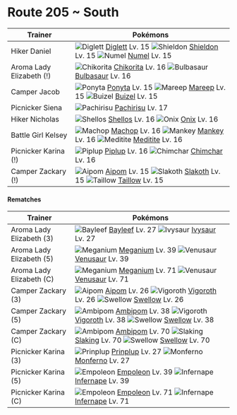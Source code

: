 # Route 205 ~ South

Trainer                    | Pokémons
---                        | ---
Hiker Daniel               | ![][050]  [Diglett] Lv. 15  ![][410]  [Shieldon] Lv. 15  ![][322]  [Numel] Lv. 15
Aroma Lady Elizabeth (!)   | ![][152]  [Chikorita] Lv. 16  ![][001]  [Bulbasaur] Lv. 16
Camper Jacob               | ![][077]  [Ponyta] Lv. 15  ![][179]  [Mareep] Lv. 15  ![][418]  [Buizel] Lv. 15
Picnicker Siena            | ![][417]  [Pachirisu] Lv. 17
Hiker Nicholas             | ![][422]  [Shellos] Lv. 16  ![][095]  [Onix] Lv. 16
Battle Girl Kelsey         | ![][066]  [Machop] Lv. 16  ![][056]  [Mankey] Lv. 16  ![][307]  [Meditite] Lv. 16
Picnicker Karina (!)       | ![][393]  [Piplup] Lv. 16  ![][390]  [Chimchar] Lv. 16
Camper Zackary (!)         | ![][190]  [Aipom] Lv. 15  ![][287]  [Slakoth] Lv. 15  ![][276]  [Taillow] Lv. 15

#### Rematches

Trainer                    | Pokémons
---                        | ---
Aroma Lady Elizabeth (3)   | ![][153]  [Bayleef] Lv. 27  ![][002]  [Ivysaur] Lv. 27
Aroma Lady Elizabeth (5)   | ![][154]  [Meganium] Lv. 39  ![][003]  [Venusaur] Lv. 39
Aroma Lady Elizabeth (C)   | ![][154]  [Meganium] Lv. 71  ![][003]  [Venusaur] Lv. 71
Camper Zackary (3)         | ![][190]  [Aipom] Lv. 26  ![][288]  [Vigoroth] Lv. 26  ![][277]  [Swellow] Lv. 26
Camper Zackary (5)         | ![][424]  [Ambipom] Lv. 38  ![][288]  [Vigoroth] Lv. 38  ![][277]  [Swellow] Lv. 38
Camper Zackary (C)         | ![][424]  [Ambipom] Lv. 70  ![][289]  [Slaking] Lv. 70  ![][277]  [Swellow] Lv. 70
Picnicker Karina (3)       | ![][394]  [Prinplup] Lv. 27  ![][391]  [Monferno] Lv. 27
Picnicker Karina (5)       | ![][395]  [Empoleon] Lv. 39  ![][392]  [Infernape] Lv. 39
Picnicker Karina (C)       | ![][395]  [Empoleon] Lv. 71  ![][392]  [Infernape] Lv. 71
[001]: https://raw.githubusercontent.com/PokeAPI/sprites/master/sprites/pokemon/1.png "Bulbasaur"
[002]: https://raw.githubusercontent.com/PokeAPI/sprites/master/sprites/pokemon/2.png "Ivysaur"
[003]: https://raw.githubusercontent.com/PokeAPI/sprites/master/sprites/pokemon/3.png "Venusaur"
[050]: https://raw.githubusercontent.com/PokeAPI/sprites/master/sprites/pokemon/50.png "Diglett"
[056]: https://raw.githubusercontent.com/PokeAPI/sprites/master/sprites/pokemon/56.png "Mankey"
[066]: https://raw.githubusercontent.com/PokeAPI/sprites/master/sprites/pokemon/66.png "Machop"
[077]: https://raw.githubusercontent.com/PokeAPI/sprites/master/sprites/pokemon/77.png "Ponyta"
[095]: https://raw.githubusercontent.com/PokeAPI/sprites/master/sprites/pokemon/95.png "Onix"
[152]: https://raw.githubusercontent.com/PokeAPI/sprites/master/sprites/pokemon/152.png "Chikorita"
[153]: https://raw.githubusercontent.com/PokeAPI/sprites/master/sprites/pokemon/153.png "Bayleef"
[154]: https://raw.githubusercontent.com/PokeAPI/sprites/master/sprites/pokemon/154.png "Meganium"
[179]: https://raw.githubusercontent.com/PokeAPI/sprites/master/sprites/pokemon/179.png "Mareep"
[190]: https://raw.githubusercontent.com/PokeAPI/sprites/master/sprites/pokemon/190.png "Aipom"
[276]: https://raw.githubusercontent.com/PokeAPI/sprites/master/sprites/pokemon/276.png "Taillow"
[277]: https://raw.githubusercontent.com/PokeAPI/sprites/master/sprites/pokemon/277.png "Swellow"
[287]: https://raw.githubusercontent.com/PokeAPI/sprites/master/sprites/pokemon/287.png "Slakoth"
[288]: https://raw.githubusercontent.com/PokeAPI/sprites/master/sprites/pokemon/288.png "Vigoroth"
[289]: https://raw.githubusercontent.com/PokeAPI/sprites/master/sprites/pokemon/289.png "Slaking"
[307]: https://raw.githubusercontent.com/PokeAPI/sprites/master/sprites/pokemon/307.png "Meditite"
[322]: https://raw.githubusercontent.com/PokeAPI/sprites/master/sprites/pokemon/322.png "Numel"
[390]: https://raw.githubusercontent.com/PokeAPI/sprites/master/sprites/pokemon/390.png "Chimchar"
[391]: https://raw.githubusercontent.com/PokeAPI/sprites/master/sprites/pokemon/391.png "Monferno"
[392]: https://raw.githubusercontent.com/PokeAPI/sprites/master/sprites/pokemon/392.png "Infernape"
[393]: https://raw.githubusercontent.com/PokeAPI/sprites/master/sprites/pokemon/393.png "Piplup"
[394]: https://raw.githubusercontent.com/PokeAPI/sprites/master/sprites/pokemon/394.png "Prinplup"
[395]: https://raw.githubusercontent.com/PokeAPI/sprites/master/sprites/pokemon/395.png "Empoleon"
[410]: https://raw.githubusercontent.com/PokeAPI/sprites/master/sprites/pokemon/410.png "Shieldon"
[417]: https://raw.githubusercontent.com/PokeAPI/sprites/master/sprites/pokemon/417.png "Pachirisu"
[418]: https://raw.githubusercontent.com/PokeAPI/sprites/master/sprites/pokemon/418.png "Buizel"
[422]: https://raw.githubusercontent.com/PokeAPI/sprites/master/sprites/pokemon/422.png "Shellos"
[424]: https://raw.githubusercontent.com/PokeAPI/sprites/master/sprites/pokemon/424.png "Ambipom"
[Bulbasaur]: /pokemon_changes/001.md
[Ivysaur]: /pokemon_changes/002.md
[Venusaur]: /pokemon_changes/003.md
[Diglett]: /pokemon_changes/050.md
[Mankey]: /pokemon_changes/056.md
[Machop]: /pokemon_changes/066.md
[Ponyta]: /pokemon_changes/077.md
[Onix]: /pokemon_changes/095.md
[Chikorita]: /pokemon_changes/152.md
[Bayleef]: /pokemon_changes/153.md
[Meganium]: /pokemon_changes/154.md
[Mareep]: /pokemon_changes/179.md
[Aipom]: /pokemon_changes/190.md
[Taillow]: /pokemon_changes/276.md
[Swellow]: /pokemon_changes/277.md
[Slakoth]: /pokemon_changes/287.md
[Vigoroth]: /pokemon_changes/288.md
[Slaking]: /pokemon_changes/289.md
[Meditite]: /pokemon_changes/307.md
[Numel]: /pokemon_changes/322.md
[Chimchar]: /pokemon_changes/390.md
[Monferno]: /pokemon_changes/391.md
[Infernape]: /pokemon_changes/392.md
[Piplup]: /pokemon_changes/393.md
[Prinplup]: /pokemon_changes/394.md
[Empoleon]: /pokemon_changes/395.md
[Shieldon]: /pokemon_changes/410.md
[Pachirisu]: /pokemon_changes/417.md
[Buizel]: /pokemon_changes/418.md
[Shellos]: /pokemon_changes/422.md
[Ambipom]: /pokemon_changes/424.md
